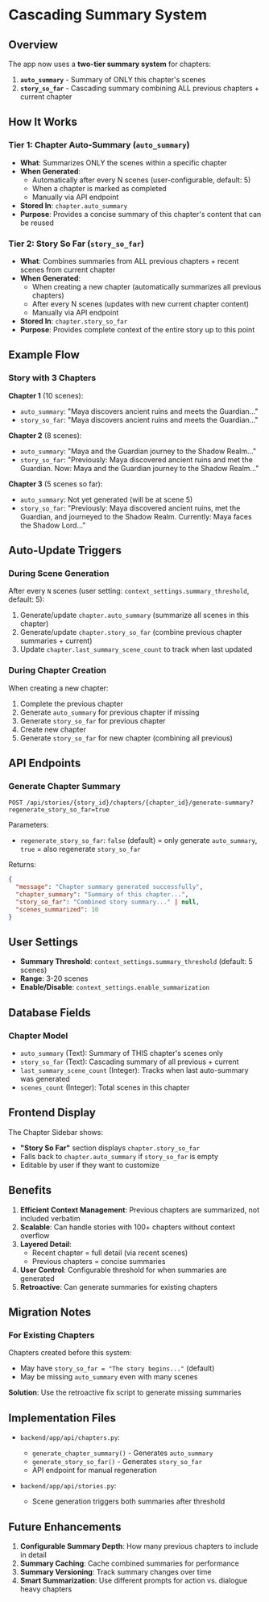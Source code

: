 # Cascading Summary System

## Overview

The app now uses a **two-tier summary system** for chapters:

1. **`auto_summary`** - Summary of ONLY this chapter's scenes
2. **`story_so_far`** - Cascading summary combining ALL previous chapters + current chapter

## How It Works

### Tier 1: Chapter Auto-Summary (`auto_summary`)
- **What**: Summarizes ONLY the scenes within a specific chapter
- **When Generated**:
  - Automatically after every N scenes (user-configurable, default: 5)
  - When a chapter is marked as completed
  - Manually via API endpoint
- **Stored In**: `chapter.auto_summary`
- **Purpose**: Provides a concise summary of this chapter's content that can be reused

### Tier 2: Story So Far (`story_so_far`)
- **What**: Combines summaries from ALL previous chapters + recent scenes from current chapter
- **When Generated**:
  - When creating a new chapter (automatically summarizes all previous chapters)
  - After every N scenes (updates with new current chapter content)
  - Manually via API endpoint
- **Stored In**: `chapter.story_so_far`
- **Purpose**: Provides complete context of the entire story up to this point

## Example Flow

### Story with 3 Chapters

**Chapter 1** (10 scenes):
- `auto_summary`: "Maya discovers ancient ruins and meets the Guardian..."
- `story_so_far`: "Maya discovers ancient ruins and meets the Guardian..."

**Chapter 2** (8 scenes):
- `auto_summary`: "Maya and the Guardian journey to the Shadow Realm..."
- `story_so_far`: "Previously: Maya discovered ancient ruins and met the Guardian. Now: Maya and the Guardian journey to the Shadow Realm..."

**Chapter 3** (5 scenes so far):
- `auto_summary`: Not yet generated (will be at scene 5)
- `story_so_far`: "Previously: Maya discovered ancient ruins, met the Guardian, and journeyed to the Shadow Realm. Currently: Maya faces the Shadow Lord..."

## Auto-Update Triggers

### During Scene Generation
After every `N` scenes (user setting: `context_settings.summary_threshold`, default: 5):

1. Generate/update `chapter.auto_summary` (summarize all scenes in this chapter)
2. Generate/update `chapter.story_so_far` (combine previous chapter summaries + current)
3. Update `chapter.last_summary_scene_count` to track when last updated

### During Chapter Creation
When creating a new chapter:

1. Complete the previous chapter
2. Generate `auto_summary` for previous chapter if missing
3. Generate `story_so_far` for previous chapter
4. Create new chapter
5. Generate `story_so_far` for new chapter (combining all previous)

## API Endpoints

### Generate Chapter Summary
```
POST /api/stories/{story_id}/chapters/{chapter_id}/generate-summary?regenerate_story_so_far=true
```

Parameters:
- `regenerate_story_so_far`: `false` (default) = only generate `auto_summary`, `true` = also regenerate `story_so_far`

Returns:
```json
{
  "message": "Chapter summary generated successfully",
  "chapter_summary": "Summary of this chapter...",
  "story_so_far": "Combined story summary..." | null,
  "scenes_summarized": 10
}
```

## User Settings

- **Summary Threshold**: `context_settings.summary_threshold` (default: 5 scenes)
- **Range**: 3-20 scenes
- **Enable/Disable**: `context_settings.enable_summarization`

## Database Fields

### Chapter Model
- `auto_summary` (Text): Summary of THIS chapter's scenes only
- `story_so_far` (Text): Cascading summary of all previous + current
- `last_summary_scene_count` (Integer): Tracks when last auto-summary was generated
- `scenes_count` (Integer): Total scenes in this chapter

## Frontend Display

The Chapter Sidebar shows:
- **"Story So Far"** section displays `chapter.story_so_far`
- Falls back to `chapter.auto_summary` if `story_so_far` is empty
- Editable by user if they want to customize

## Benefits

1. **Efficient Context Management**: Previous chapters are summarized, not included verbatim
2. **Scalable**: Can handle stories with 100+ chapters without context overflow
3. **Layered Detail**: 
   - Recent chapter = full detail (via recent scenes)
   - Previous chapters = concise summaries
4. **User Control**: Configurable threshold for when summaries are generated
5. **Retroactive**: Can generate summaries for existing chapters

## Migration Notes

### For Existing Chapters
Chapters created before this system:
- May have `story_so_far = "The story begins..."` (default)
- May be missing `auto_summary` even with many scenes

**Solution**: Use the retroactive fix script to generate missing summaries

## Implementation Files

- `backend/app/api/chapters.py`:
  - `generate_chapter_summary()` - Generates `auto_summary`
  - `generate_story_so_far()` - Generates `story_so_far`
  - API endpoint for manual regeneration

- `backend/app/api/stories.py`:
  - Scene generation triggers both summaries after threshold

## Future Enhancements

1. **Configurable Summary Depth**: How many previous chapters to include in detail
2. **Summary Caching**: Cache combined summaries for performance
3. **Summary Versioning**: Track summary changes over time
4. **Smart Summarization**: Use different prompts for action vs. dialogue heavy chapters
